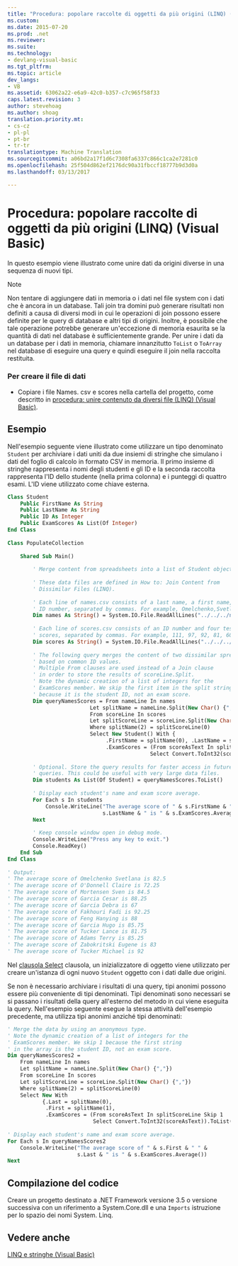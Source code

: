 ```yaml
---
title: "Procedura: popolare raccolte di oggetti da più origini (LINQ) (Visual Basic) | Documenti di Microsoft"
ms.custom: 
ms.date: 2015-07-20
ms.prod: .net
ms.reviewer: 
ms.suite: 
ms.technology:
- devlang-visual-basic
ms.tgt_pltfrm: 
ms.topic: article
dev_langs:
- VB
ms.assetid: 63062a22-e6a9-42c0-b357-c7c965f58f33
caps.latest.revision: 3
author: stevehoag
ms.author: shoag
translation.priority.mt:
- cs-cz
- pl-pl
- pt-br
- tr-tr
translationtype: Machine Translation
ms.sourcegitcommit: a06bd2a17f1d6c7308fa6337c866c1ca2e7281c0
ms.openlocfilehash: 25f504d862ef2176dc90a31fbccf18777b9d3d0a
ms.lasthandoff: 03/13/2017

---
```

# <a name="how-to-populate-object-collections-from-multiple-sources-linq-visual-basic"></a>Procedura: popolare raccolte di oggetti da più origini (LINQ) (Visual Basic)
In questo esempio viene illustrato come unire dati da origini diverse in una sequenza di nuovi tipi.  
  
> [!NOTE]
>  Non tentare di aggiungere dati in memoria o i dati nel file system con i dati che è ancora in un database. Tali join tra domini può generare risultati non definiti a causa di diversi modi in cui le operazioni di join possono essere definite per le query di database e altri tipi di origini. Inoltre, è possibile che tale operazione potrebbe generare un'eccezione di memoria esaurita se la quantità di dati nel database è sufficientemente grande. Per unire i dati da un database per i dati in memoria, chiamare innanzitutto `ToList` o `ToArray` nel database di eseguire una query e quindi eseguire il join nella raccolta restituita.  
  
### <a name="to-create-the-data-file"></a>Per creare il file di dati  
  
-   Copiare i file Names. csv e scores nella cartella del progetto, come descritto in [procedura: unire contenuto da diversi file (LINQ) (Visual Basic)](../../../../visual-basic/programming-guide/concepts/linq/how-to-join-content-from-dissimilar-files-linq.md).  
  
## <a name="example"></a>Esempio  
 Nell'esempio seguente viene illustrato come utilizzare un tipo denominato `Student` per archiviare i dati uniti da due insiemi di stringhe che simulano i dati del foglio di calcolo in formato CSV in memoria. Il primo insieme di stringhe rappresenta i nomi degli studenti e gli ID e la seconda raccolta rappresenta l'ID dello studente (nella prima colonna) e i punteggi di quattro esami. L'ID viene utilizzato come chiave esterna.  
  
```vb  
Class Student  
    Public FirstName As String  
    Public LastName As String  
    Public ID As Integer  
    Public ExamScores As List(Of Integer)  
End Class  
  
Class PopulateCollection  
  
    Shared Sub Main()  
  
        ' Merge content from spreadsheets into a list of Student objects.  
  
        ' These data files are defined in How to: Join Content from   
        ' Dissimilar Files (LINQ).  
  
        ' Each line of names.csv consists of a last name, a first name, and an  
        ' ID number, separated by commas. For example, Omelchenko,Svetlana,111  
        Dim names As String() = System.IO.File.ReadAllLines("../../../names.csv")  
  
        ' Each line of scores.csv consists of an ID number and four test   
        ' scores, separated by commas. For example, 111, 97, 92, 81, 60  
        Dim scores As String() = System.IO.File.ReadAllLines("../../../scores.csv")  
  
        ' The following query merges the content of two dissimilar spreadsheets   
        ' based on common ID values.  
        ' Multiple From clauses are used instead of a Join clause  
        ' in order to store the results of scoreLine.Split.  
        ' Note the dynamic creation of a list of integers for the  
        ' ExamScores member. We skip the first item in the split string   
        ' because it is the student ID, not an exam score.  
        Dim queryNamesScores = From nameLine In names  
                          Let splitName = nameLine.Split(New Char() {","})  
                          From scoreLine In scores  
                          Let splitScoreLine = scoreLine.Split(New Char() {","})  
                          Where splitName(2) = splitScoreLine(0)  
                          Select New Student() With {  
                               .FirstName = splitName(0), .LastName = splitName(1), .ID = splitName(2),  
                               .ExamScores = (From scoreAsText In splitScoreLine Skip 1  
                                             Select Convert.ToInt32(scoreAsText)).ToList()}  
  
        ' Optional. Store the query results for faster access in future  
        ' queries. This could be useful with very large data files.  
        Dim students As List(Of Student) = queryNamesScores.ToList()  
  
        ' Display each student's name and exam score average.  
        For Each s In students  
            Console.WriteLine("The average score of " & s.FirstName & " " &  
                              s.LastName & " is " & s.ExamScores.Average())  
        Next  
  
        ' Keep console window open in debug mode.  
        Console.WriteLine("Press any key to exit.")  
        Console.ReadKey()  
    End Sub  
End Class  
  
' Output:   
' The average score of Omelchenko Svetlana is 82.5  
' The average score of O'Donnell Claire is 72.25  
' The average score of Mortensen Sven is 84.5  
' The average score of Garcia Cesar is 88.25  
' The average score of Garcia Debra is 67  
' The average score of Fakhouri Fadi is 92.25  
' The average score of Feng Hanying is 88  
' The average score of Garcia Hugo is 85.75  
' The average score of Tucker Lance is 81.75  
' The average score of Adams Terry is 85.25  
' The average score of Zabokritski Eugene is 83  
' The average score of Tucker Michael is 92  
```  
  
 Nel [clausola Select](../../../../visual-basic/language-reference/queries/select-clause.md) clausola, un inizializzatore di oggetto viene utilizzato per creare un'istanza di ogni nuovo `Student` oggetto con i dati dalle due origini.  
  
 Se non è necessario archiviare i risultati di una query, tipi anonimi possono essere più conveniente di tipi denominati. Tipi denominati sono necessari se si passano i risultati della query all'esterno del metodo in cui viene eseguita la query. Nell'esempio seguente esegue la stessa attività dell'esempio precedente, ma utilizza tipi anonimi anziché tipi denominati:  
  
```vb  
' Merge the data by using an anonymous type.   
' Note the dynamic creation of a list of integers for the  
' ExamScores member. We skip 1 because the first string  
' in the array is the student ID, not an exam score.  
Dim queryNamesScores2 =  
    From nameLine In names  
    Let splitName = nameLine.Split(New Char() {","})  
    From scoreLine In scores  
    Let splitScoreLine = scoreLine.Split(New Char() {","})  
    Where splitName(2) = splitScoreLine(0)  
    Select New With  
           {.Last = splitName(0),  
            .First = splitName(1),  
            .ExamScores = (From scoreAsText In splitScoreLine Skip 1  
                           Select Convert.ToInt32(scoreAsText)).ToList()}  
  
' Display each student's name and exam score average.  
For Each s In queryNamesScores2  
    Console.WriteLine("The average score of " & s.First & " " &  
                      s.Last & " is " & s.ExamScores.Average())  
Next  
```  
  
## <a name="compiling-the-code"></a>Compilazione del codice  
 Creare un progetto destinato a .NET Framework versione 3.5 o versione successiva con un riferimento a System.Core.dll e una `Imports` istruzione per lo spazio dei nomi System. Linq.  
  
## <a name="see-also"></a>Vedere anche  
 [LINQ e stringhe (Visual Basic)](../../../../visual-basic/programming-guide/concepts/linq/linq-and-strings.md)

